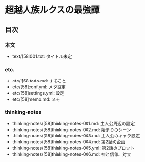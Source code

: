 # 超越人族ルクスの最強譚
## 目次
### 本文
- text/[58]001.txt:     タイトル未定

### etc.
- etc/![58]todo.md:     すること
- etc/[58]conf.yml:     メタ設定
- etc/[58]settings.yml: 設定
- etc/[58]memo.md:      メモ

### thinking-notes
- thinking-notes/[58]thinking-notes-001.md:  主人公周辺の設定
- thinking-notes/[58]thinking-notes-002.md:  始まりのシーン
- thinking-notes/[58]thinking-notes-003.md:  主人公のキャラ設定
- thinking-notes/[58]thinking-notes-004.md:  第2話の企画
- thinking-notes/[58]thinking-notes-005.yml: 第2話のプロット
- thinking-notes/[58]thinking-notes-006.md:  神と信仰、対立
